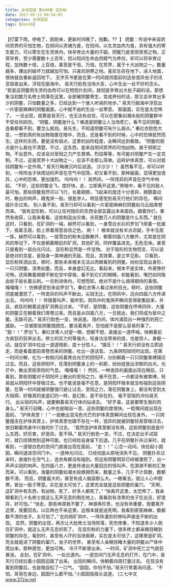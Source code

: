 ```yaml
---
title: 永恒国度 第449章 显形粉
date: 2017-05-12 06:54:05
categories: 永恒国度
tags: [Hannb]
---
```


【打雷下雨，停电了，刚刚来，更新时间晚了，抱歉。??  】
阴鳖：传说中来自阴间冥界的可怕生物，在阴间以灵魂为食，在阳间，以生灵血肉为食，具有强大的寄生能力，可以寄生在生灵体内，快孕育出大量的子嗣。阴鳖乃是至阴至邪之物，正常孕育，至少需要数十上百年，但以阳间生命血肉精气为养份，却可以将孕育过程，加快数十倍，上百倍，甚至是千倍，万倍。在冥界，属于十大凶物之一。数量越多，爆出的破坏力就越加可怕。只喜欢阴寒之地。喜欢生存在地下，进入地面，很快就会重新返回地下。
无字天书更是在第一时间就将面前的这些诡异虫子的讯息探查出来，浮现在脑海中。
易天行脸色当场大变，心中生出一丝不好的念头。
“若是这阴鳖用生灵的血肉可以在短短片刻间，就彻底孕育出大批子嗣的话，那想象当初数万名修士陨落在这里，全部被阴鳖寄生，变成养份的话，那又会孕育出多少的阴鳖，只怕数量之多，已经达到一个骇人听闻的地步。”
易天行脑海中浮现出一片密密麻麻的阴鳖画面，心中就不由的生出一丝寒意。
那画面，实在是太恐怖了。
一旦出现，就算是易天行，也无法有自信，可以在密集如潮水般的阴鳖群中不受任何损伤。
“阴鳖，阴鳖是什么？难道是阴鳖让人当场死亡。看不见的阴鳖，连看都看不到，要怎么抵挡。易先生，不知道阴鳖可有什么弱点。”
秦红衣脸色大变，一想到真的有凶物隐匿在暗中，而且，还是看不到的时候，心中的恐惧犹然而生。这样的东西，要是没有弱点，这里的凶险程度，会瞬间达到极致。
“阴鳖的弱点是什么我也不清楚，不过，这东西，是来自阴间冥界的可怕凶物。属于阴邪之物。不出意外，应该会对至阳之力产生畏惧。烈焰等等，有可能对阴鳖产生一定克制。不过，这是冥界十大凶物之一，应该不会那么简单。运转护体真罡，可以对抵挡阴鳖有一定作用。”
易天行略微沉吟后说道。
沙沙沙！！
虽然看不见，却可以听到，一阵阵虫子快爬动的声音在空气中回荡，却又看不到，那种画面，显得更加诡异，心中的恐惧，更加强烈。
呜呜呜！！
突然间，一阵怪异的声音在空气中响起。
“不好，这些阴鳖会飞，度好快，走，立即离开这里。”黑暗中，看不见的敌人最可怕。那些阴鳖竟然可以飞行，长着翅膀，飞起来的度还十分诡异，翅膀震动时，散出的响声，跟鬼哭一般。很是渗人。明显感觉到易天行他们的存在。
瞬间就扑杀过来。
别人看不到，易天行却可以看到一片密密麻麻的阴鳖如乌云般席卷而来。
“我有显形粉，可以让任何隐形的东西全部显露出本来面目。跟着你们，果然有收获，让我来看看，这些制造出灾难，杀死数万人的阴鳖是什么东西。”
就在这时，只看到，在矿洞的一端，赫然可以看到，一身雪白长衫的罗剑飞带着一批属下，摇着玉扇，脸上带着得意自信之色。
刷！！
根本就没有半点迟疑，手中玉扇一挥，赫然可以看到，一层雪白的粉末迅飘散开，朝着四面八方散开，尤其是在阴风的带动下，不仅是朝着眼前的矿洞，其他矿洞，同样覆盖进去。无色无味。甚至只是看到一层白光闪过。
显形粉显然是一件宝物。
对于隐形的生物而言，可以说是绝对的克星，是隐身一类神通的天敌。而且，其效果，是立竿见影。
只看到，显形粉挥洒出去，顿时，那些本来根本无法以肉眼看到的阴鳖，纷纷显现出身形，一只只阴鳖，漆黑如墨，而且，本身虚幻无比，看起来，根本不是实体，外表狰狞可怖。还挥舞着翅膀不断在空中穿梭。看不到它们的眼睛，却能看到，嘴巴如同吸血蚊子般长着尖刺。一旦刺进体内，可想而知，绝对不是什么值得期待的事情。
嘎嘎嘎！！
仿佛感受到来自罗剑飞，秦红衣等人看过来的目光，顿时，这些阴鳖彻底被激怒了，一阵诡异的叫声不断出，尖锐无比，在阴风中，迅向四面八方传递出去。
呜呜呜！！
伴随着叫声，能听到，阴风中的鬼哭声瞬间变得密集起来，并且，疯狂的朝着这座矿洞靠近过来。
“不好，是阴鳖，这些阴鳖在呼唤同伴，大量的阴鳖正在朝着我们席卷过来。而且是从四面八方，一旦抵达，我们将成为瓮中之鳖。无路可逃。”
易天行脸色一变，快说道。
隐约间，体内涌现出一种强烈的死亡威胁。
一旦被那些阴鳖围困住，要活着离开，恐怕就不是那么容易的事了。
“跑！！”
罗剑飞，秦红衣等人对望一眼，想都不想，直接出一道呼喊。快朝着前方疯狂的狂奔出去。修士的实力何等强大，轻身功法带来的度，也是惊人，身躯一动，就在矿洞中拉出一道道残影，度十分惊人。
“镇压！！”
易天行却没有立即逃走，而是看着面前席卷而来的阴鳖，吐出一道话音。
九条阴阳锁同时出现，在第一时间分解，化为一枚枚闪烁着黑白光芒的阴阳环，分别朝着一只只阴鳖束缚镇压过去。而且，这些阴阳环，在落到阴鳖身上的一刹那，纷纷绽放出浓郁的白光。光芒中，散出至刚至阳的气息。
嘎嘎嘎！！
然则，一种诡异的画面出现在眼前，只看到，那些阴鳖对于阴阳环上散出的至阳之力，毫不在意，一点都没有被束缚，轻易就从阴阳环中穿梭过去。也不能说是毫不在意，是阴阳环根本就没有碰到这些阴鳖，在第一时间就被阴鳖强行避让过去，至阳之力，落在阴鳖身上，都没有受到太大阻碍，好像真的是虚幻的一样。是幻影，是不存在的。
毫不受阻的冲向易天行。
出尖锐的叫声，就要朝着易天行体内钻进去。
“好歹毒，这是要寄生我的肉身么。”
易天行目睹，心中也是暗自一凛，这些阴鳖的度很快。一眨眼间就出现在面前。
“护体真罡！！”
一层散出混沌色光芒的护体真罡瞬间出现在身外。
一只阴鳖撞击在护体真罡上，护体真罡也跟不存在一样，诡异的就被阴鳖轻易穿梭过去，依旧朝着肉身中兴奋的扑了过去。
“竟然连护体真罡都没有用，这些阴鳖到底是什么东西，好厉害，好诡异。惹不得。”
易天行脸色一变，不过，在决定出手试探时，就已经猜想到这种可能，也已经给自身留下后退。几乎在阴鳖扑杀过来时，就看到，一道银白色的空间门直接出现在面前。
“走！！”
心念一动间，快拉起小囡囡，瞬间退进空间门中。
一道神光闪过。
已经彻底从原地消失不见。
阴鳖扑杀过来时，直接扑在空气上，连衣角都没有碰到。但这些阴鳖明显已经被激怒了，出一声声尖锐的响声。在四面八方，更是传递出大量回应的怪叫声。在源源不断的汇聚而来。可以看到，海量的阴鳖如潮水般蜂拥而来，数量之多，几乎不计其数，数都数不清。
而且，阴鳖最大的，甚至有成人脑袋那么大。一眼看去。就让人心中胆寒。冒出一股子寒意。实在是太可怕了。这里完全就是这些阴鳖的巢穴。
“天啊，这矿洞中有东西，有凶物，死了，好多人都死了。”
“快离开这里，太恐怖了，我亲眼看到几十名修士就这么无声无息的倒在地上，我看到有漆黑的虫子在出没，好诡异，好可怕。”
“快走，那些神源我不要了，神源再珍贵，也没有命重要，我要离开这里，我要回去。以后再也不来这里。这根本就是送死啊。我看到密密麻麻，数都数不清的虫子。太可怕了。”
在四周矿洞中，一阵阵凄厉的惨叫声接连不断的出现。
显然，阴鳖的出现，再次让大批修士当场陨落，死伤惨重，不知道多少人倒在矿洞中，就这么无声无息的死了。
在显形粉的力量下，很多修士都亲眼目睹到阴鳖的存在，看到时，甚至有人吓的当场昏厥，实在是太可怕了，这哪里是矿洞，完全就是进了阴鳖的巢穴，虫子的世界，
甚至有人亲眼目睹大量的阴鳖从尸体中爬出来。那种感觉，更加可怖。
冷汗不断冒出来。
一时间，矿洞中死亡之气疯狂暴涨。
此刻，在矿洞中。
一处岔道内。
一道空间门无声无息的打开，在门中，易天行已经拉着小囡囡迅踏了出来。
出现的瞬间，快朝着四周打量过去。
在现没有看到阴鳖后，也是暗自松了一口气。
“囡囡，你怕不怕。”易天行笑着询问道。
“不怕，哥哥在身边，囡囡什么都不怕。”小囡囡摇摇头说道。
(三七中文 www.37zw.net